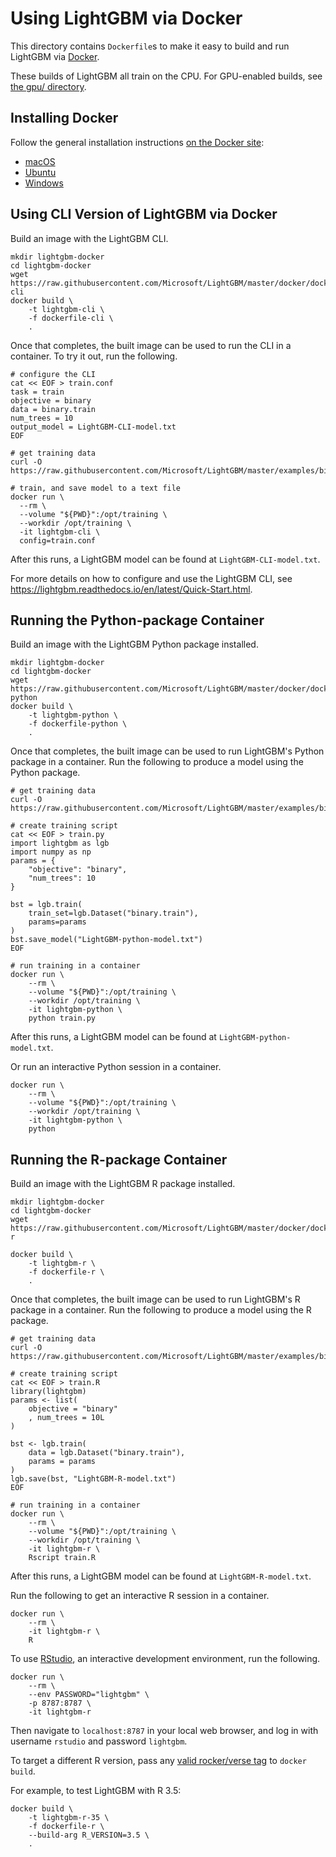 ﻿# Using LightGBM via Docker

This directory contains `Dockerfile`s to make it easy to build and run LightGBM via [Docker](https://www.docker.com/).

These builds of LightGBM all train on the CPU. For GPU-enabled builds, see [the gpu/ directory](./gpu).

## Installing Docker

Follow the general installation instructions [on the Docker site](https://docs.docker.com/install/):

* [macOS](https://docs.docker.com/docker-for-mac/install/)
* [Ubuntu](https://docs.docker.com/install/linux/docker-ce/ubuntu/)
* [Windows](https://docs.docker.com/docker-for-windows/install/)

## Using CLI Version of LightGBM via Docker

Build an image with the LightGBM CLI.

```shell
mkdir lightgbm-docker
cd lightgbm-docker
wget https://raw.githubusercontent.com/Microsoft/LightGBM/master/docker/dockerfile-cli
docker build \
    -t lightgbm-cli \
    -f dockerfile-cli \
    .
```

Once that completes, the built image can be used to run the CLI in a container.
To try it out, run the following.

```shell
# configure the CLI
cat << EOF > train.conf
task = train
objective = binary
data = binary.train
num_trees = 10
output_model = LightGBM-CLI-model.txt
EOF

# get training data
curl -O https://raw.githubusercontent.com/Microsoft/LightGBM/master/examples/binary_classification/binary.train

# train, and save model to a text file
docker run \
  --rm \
  --volume "${PWD}":/opt/training \
  --workdir /opt/training \
  -it lightgbm-cli \
  config=train.conf
```

After this runs, a LightGBM model can be found at `LightGBM-CLI-model.txt`.

For more details on how to configure and use the LightGBM CLI, see https://lightgbm.readthedocs.io/en/latest/Quick-Start.html.

## Running the Python-package Сontainer

Build an image with the LightGBM Python package installed.

```shell
mkdir lightgbm-docker
cd lightgbm-docker
wget https://raw.githubusercontent.com/Microsoft/LightGBM/master/docker/dockerfile-python
docker build \
    -t lightgbm-python \
    -f dockerfile-python \
    .
```

Once that completes, the built image can be used to run LightGBM's Python package in a container.
Run the following to produce a model using the Python package.

```shell
# get training data
curl -O https://raw.githubusercontent.com/Microsoft/LightGBM/master/examples/binary_classification/binary.train

# create training script
cat << EOF > train.py
import lightgbm as lgb
import numpy as np
params = {
    "objective": "binary",
    "num_trees": 10
}

bst = lgb.train(
    train_set=lgb.Dataset("binary.train"),
    params=params
)
bst.save_model("LightGBM-python-model.txt")
EOF

# run training in a container
docker run \
    --rm \
    --volume "${PWD}":/opt/training \
    --workdir /opt/training \
    -it lightgbm-python \
    python train.py
```

After this runs, a LightGBM model can be found at `LightGBM-python-model.txt`.

Or run an interactive Python session in a container.

```shell
docker run \
    --rm \
    --volume "${PWD}":/opt/training \
    --workdir /opt/training \
    -it lightgbm-python \
    python
```

## Running the R-package Сontainer

Build an image with the LightGBM R package installed.

```shell
mkdir lightgbm-docker
cd lightgbm-docker
wget https://raw.githubusercontent.com/Microsoft/LightGBM/master/docker/dockerfile-r

docker build \
    -t lightgbm-r \
    -f dockerfile-r \
    .
```

Once that completes, the built image can be used to run LightGBM's R package in a container.
Run the following to produce a model using the R package.

```shell
# get training data
curl -O https://raw.githubusercontent.com/Microsoft/LightGBM/master/examples/binary_classification/binary.train

# create training script
cat << EOF > train.R
library(lightgbm)
params <- list(
    objective = "binary"
    , num_trees = 10L
)

bst <- lgb.train(
    data = lgb.Dataset("binary.train"),
    params = params
)
lgb.save(bst, "LightGBM-R-model.txt")
EOF

# run training in a container
docker run \
    --rm \
    --volume "${PWD}":/opt/training \
    --workdir /opt/training \
    -it lightgbm-r \
    Rscript train.R
```

After this runs, a LightGBM model can be found at `LightGBM-R-model.txt`.

Run the following to get an interactive R session in a container.

```shell
docker run \
    --rm \
    -it lightgbm-r \
    R
```

To use [RStudio](https://www.rstudio.com/products/rstudio/), an interactive development environment, run the following.

```shell
docker run \
    --rm \
    --env PASSWORD="lightgbm" \
    -p 8787:8787 \
    -it lightgbm-r
```

Then navigate to `localhost:8787` in your local web browser, and log in with username `rstudio` and password `lightgbm`.

To target a different R version, pass any [valid rocker/verse tag](https://hub.docker.com/r/rocker/verse/tags) to `docker build`.

For example, to test LightGBM with R 3.5:

```shell
docker build \
    -t lightgbm-r-35 \
    -f dockerfile-r \
    --build-arg R_VERSION=3.5 \
    .
```
